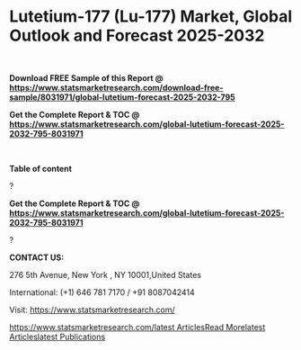 <h1>Lutetium-177 (Lu-177) Market, Global Outlook and Forecast 2025-2032</h1><br/><p><strong>Download FREE Sample of this Report @ <a href="https://www.statsmarketresearch.com/download-free-sample/8031971/global-lutetium-forecast-2025-2032-795">https://www.statsmarketresearch.com/download-free-sample/8031971/global-lutetium-forecast-2025-2032-795</a></strong></p>
 
 
 
 <div><b>Get the Complete Report & TOC @ <a href="https://www.statsmarketresearch.com/global-lutetium-forecast-2025-2032-795-8031971">https://www.statsmarketresearch.com/global-lutetium-forecast-2025-2032-795-8031971</a></b></div>
 
 
 
 <p><br />
 
 <b>Table of content</b></p>
 
 
 
 <p>? </p>
 
 
 
 <div><b>Get the Complete Report & TOC @ <a href="https://www.statsmarketresearch.com/global-lutetium-forecast-2025-2032-795-8031971">https://www.statsmarketresearch.com/global-lutetium-forecast-2025-2032-795-8031971</a></b></div>
 
 
 
 <p>? </p>
 
 
 
 <p><b>CONTACT US:</b><br />
 
 276 5th Avenue, New York , NY 10001,United States<br />
 
 International: (+1) 646 781 7170 / +91 8087042414<br />
 
 Visit: <a href="https://www.statsmarketresearch.com/">https://www.statsmarketresearch.com/</a><br />
 
 <a href="https://gyeongbokgung.com">https://www.statsmarketresearch.com/</a><a href="https://hallyeomaritime.com">latest Articles</a><a href="https://jingwansa.com">Read More</a><a href="https://nguoiviet.jp/">latest Articles</a><a href="https://www.intelmarketresearch.com/">latest Publications</a></p>